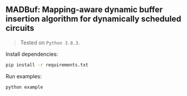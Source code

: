 MADBuf: Mapping-aware dynamic buffer insertion algorithm for dynamically scheduled circuits
---

> Tested on `Python 3.8.3`. 

Install dependencies:
```sh
pip install -r requirements.txt
```

Run examples:
```sh
python example
```

